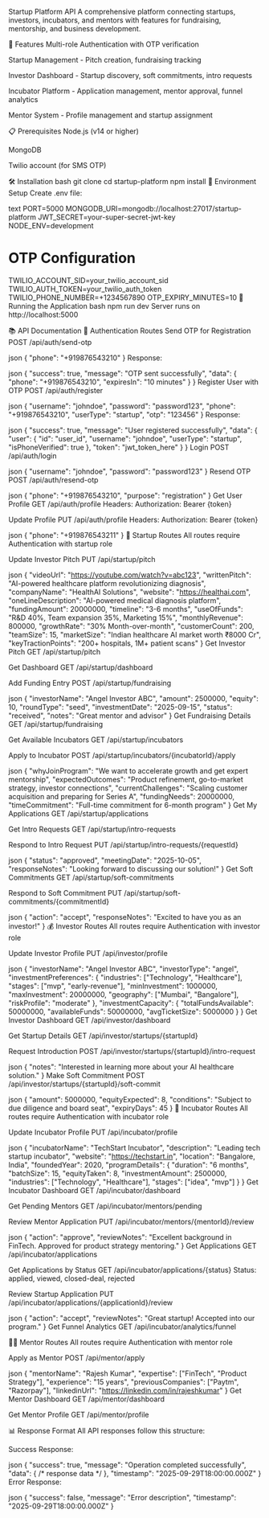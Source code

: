 Startup Platform API
A comprehensive platform connecting startups, investors, incubators, and mentors with features for fundraising, mentorship, and business development.

🚀 Features
Multi-role Authentication with OTP verification

Startup Management - Pitch creation, fundraising tracking

Investor Dashboard - Startup discovery, soft commitments, intro requests

Incubator Platform - Application management, mentor approval, funnel analytics

Mentor System - Profile management and startup assignment

📋 Prerequisites
Node.js (v14 or higher)

MongoDB

Twilio account (for SMS OTP)

🛠️ Installation
bash
git clone <repository-url>
cd startup-platform
npm install
🔧 Environment Setup
Create .env file:

text
PORT=5000
MONGODB_URI=mongodb://localhost:27017/startup-platform
JWT_SECRET=your-super-secret-jwt-key
NODE_ENV=development

# OTP Configuration
TWILIO_ACCOUNT_SID=your_twilio_account_sid
TWILIO_AUTH_TOKEN=your_twilio_auth_token
TWILIO_PHONE_NUMBER=+1234567890
OTP_EXPIRY_MINUTES=10
🚀 Running the Application
bash
npm run dev
Server runs on http://localhost:5000

📚 API Documentation
🔐 Authentication Routes
Send OTP for Registration
POST /api/auth/send-otp

json
{
  "phone": "+919876543210"
}
Response:

json
{
  "success": true,
  "message": "OTP sent successfully",
  "data": {
    "phone": "+919876543210",
    "expiresIn": "10 minutes"
  }
}
Register User with OTP
POST /api/auth/register

json
{
  "username": "johndoe",
  "password": "password123",
  "phone": "+919876543210",
  "userType": "startup",
  "otp": "123456"
}
Response:

json
{
  "success": true,
  "message": "User registered successfully",
  "data": {
    "user": {
      "id": "user_id",
      "username": "johndoe",
      "userType": "startup",
      "isPhoneVerified": true
    },
    "token": "jwt_token_here"
  }
}
Login
POST /api/auth/login

json
{
  "username": "johndoe",
  "password": "password123"
}
Resend OTP
POST /api/auth/resend-otp

json
{
  "phone": "+919876543210",
  "purpose": "registration"
}
Get User Profile
GET /api/auth/profile
Headers: Authorization: Bearer {token}

Update Profile
PUT /api/auth/profile
Headers: Authorization: Bearer {token}

json
{
  "phone": "+919876543211"
}
🏢 Startup Routes
All routes require Authentication with startup role

Update Investor Pitch
PUT /api/startup/pitch

json
{
  "videoUrl": "https://youtube.com/watch?v=abc123",
  "writtenPitch": "AI-powered healthcare platform revolutionizing diagnosis",
  "companyName": "HealthAI Solutions",
  "website": "https://healthai.com",
  "oneLineDescription": "AI-powered medical diagnosis platform",
  "fundingAmount": 20000000,
  "timeline": "3-6 months",
  "useOfFunds": "R&D 40%, Team expansion 35%, Marketing 15%",
  "monthlyRevenue": 800000,
  "growthRate": "30% Month-over-month",
  "customerCount": 200,
  "teamSize": 15,
  "marketSize": "Indian healthcare AI market worth ₹8000 Cr",
  "keyTractionPoints": "200+ hospitals, 1M+ patient scans"
}
Get Investor Pitch
GET /api/startup/pitch

Get Dashboard
GET /api/startup/dashboard

Add Funding Entry
POST /api/startup/fundraising

json
{
  "investorName": "Angel Investor ABC",
  "amount": 2500000,
  "equity": 10,
  "roundType": "seed",
  "investmentDate": "2025-09-15",
  "status": "received",
  "notes": "Great mentor and advisor"
}
Get Fundraising Details
GET /api/startup/fundraising

Get Available Incubators
GET /api/startup/incubators

Apply to Incubator
POST /api/startup/incubators/{incubatorId}/apply

json
{
  "whyJoinProgram": "We want to accelerate growth and get expert mentorship",
  "expectedOutcomes": "Product refinement, go-to-market strategy, investor connections",
  "currentChallenges": "Scaling customer acquisition and preparing for Series A",
  "fundingNeeds": 20000000,
  "timeCommitment": "Full-time commitment for 6-month program"
}
Get My Applications
GET /api/startup/applications

Get Intro Requests
GET /api/startup/intro-requests

Respond to Intro Request
PUT /api/startup/intro-requests/{requestId}

json
{
  "status": "approved",
  "meetingDate": "2025-10-05",
  "responseNotes": "Looking forward to discussing our solution!"
}
Get Soft Commitments
GET /api/startup/soft-commitments

Respond to Soft Commitment
PUT /api/startup/soft-commitments/{commitmentId}

json
{
  "action": "accept",
  "responseNotes": "Excited to have you as an investor!"
}
💰 Investor Routes
All routes require Authentication with investor role

Update Investor Profile
PUT /api/investor/profile

json
{
  "investorName": "Angel Investor ABC",
  "investorType": "angel",
  "investmentPreferences": {
    "industries": ["Technology", "Healthcare"],
    "stages": ["mvp", "early-revenue"],
    "minInvestment": 1000000,
    "maxInvestment": 20000000,
    "geography": ["Mumbai", "Bangalore"],
    "riskProfile": "moderate"
  },
  "investmentCapacity": {
    "totalFundsAvailable": 50000000,
    "availableFunds": 50000000,
    "avgTicketSize": 5000000
  }
}
Get Investor Dashboard
GET /api/investor/dashboard

Get Startup Details
GET /api/investor/startups/{startupId}

Request Introduction
POST /api/investor/startups/{startupId}/intro-request

json
{
  "notes": "Interested in learning more about your AI healthcare solution."
}
Make Soft Commitment
POST /api/investor/startups/{startupId}/soft-commit

json
{
  "amount": 5000000,
  "equityExpected": 8,
  "conditions": "Subject to due diligence and board seat",
  "expiryDays": 45
}
🏫 Incubator Routes
All routes require Authentication with incubator role

Update Incubator Profile
PUT /api/incubator/profile

json
{
  "incubatorName": "TechStart Incubator",
  "description": "Leading tech startup incubator",
  "website": "https://techstart.in",
  "location": "Bangalore, India",
  "foundedYear": 2020,
  "programDetails": {
    "duration": "6 months",
    "batchSize": 15,
    "equityTaken": 8,
    "investmentAmount": 2500000,
    "industries": ["Technology", "Healthcare"],
    "stages": ["idea", "mvp"]
  }
}
Get Incubator Dashboard
GET /api/incubator/dashboard

Get Pending Mentors
GET /api/incubator/mentors/pending

Review Mentor Application
PUT /api/incubator/mentors/{mentorId}/review

json
{
  "action": "approve",
  "reviewNotes": "Excellent background in FinTech. Approved for product strategy mentoring."
}
Get Applications
GET /api/incubator/applications

Get Applications by Status
GET /api/incubator/applications/{status}
Status: applied, viewed, closed-deal, rejected

Review Startup Application
PUT /api/incubator/applications/{applicationId}/review

json
{
  "action": "accept",
  "reviewNotes": "Great startup! Accepted into our program."
}
Get Funnel Analytics
GET /api/incubator/analytics/funnel

👨‍🏫 Mentor Routes
All routes require Authentication with mentor role

Apply as Mentor
POST /api/mentor/apply

json
{
  "mentorName": "Rajesh Kumar",
  "expertise": ["FinTech", "Product Strategy"],
  "experience": "15 years",
  "previousCompanies": ["Paytm", "Razorpay"],
  "linkedinUrl": "https://linkedin.com/in/rajeshkumar"
}
Get Mentor Dashboard
GET /api/mentor/dashboard

Get Mentor Profile
GET /api/mentor/profile

📊 Response Format
All API responses follow this structure:

Success Response:

json
{
  "success": true,
  "message": "Operation completed successfully",
  "data": { /* response data */ },
  "timestamp": "2025-09-29T18:00:00.000Z"
}
Error Response:

json
{
  "success": false,
  "message": "Error description",
  "timestamp": "2025-09-29T18:00:00.000Z"
}